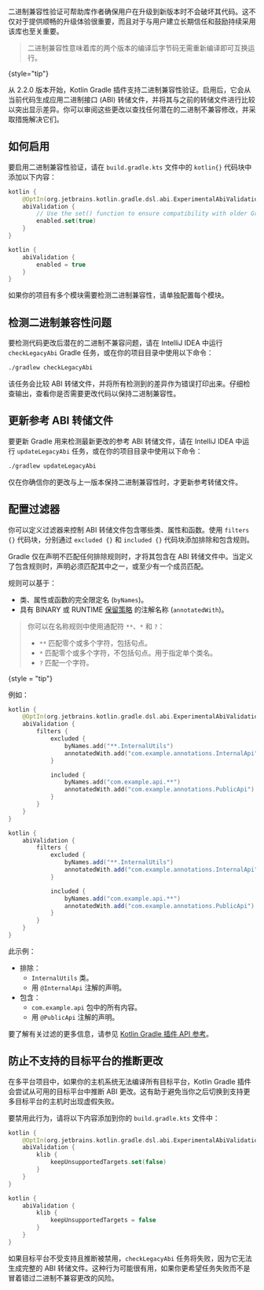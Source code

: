 [//]: # (title: Kotlin Gradle 插件中的二进制兼容性验证)

<primary-label ref="experimental-general"/>

二进制兼容性验证可帮助库作者确保用户在升级到新版本时不会破坏其代码。这不仅对于提供顺畅的升级体验很重要，而且对于与用户建立长期信任和鼓励持续采用该库也至关重要。

> 二进制兼容性意味着库的两个版本的编译后字节码无需重新编译即可互换运行。
> 
{style="tip"}

从 2.2.0 版本开始，Kotlin Gradle 插件支持二进制兼容性验证。启用后，它会从当前代码生成应用二进制接口 (ABI) 转储文件，并将其与之前的转储文件进行比较以突出显示差异。你可以审阅这些更改以查找任何潜在的二进制不兼容修改，并采取措施解决它们。

## 如何启用

要启用二进制兼容性验证，请在 `build.gradle.kts` 文件中的 `kotlin{}` 代码块中添加以下内容：

<tabs group="build-script">
<tab title="Kotlin" group-key="kotlin">

```kotlin
kotlin {
    @OptIn(org.jetbrains.kotlin.gradle.dsl.abi.ExperimentalAbiValidation::class)
    abiValidation {
        // Use the set() function to ensure compatibility with older Gradle versions
        enabled.set(true)
    }
}
```

</tab>
<tab title="Groovy" group-key="groovy">

```groovy
kotlin {
    abiValidation {
        enabled = true
    }
}
```

</tab>
</tabs>

如果你的项目有多个模块需要检测二进制兼容性，请单独配置每个模块。

## 检测二进制兼容性问题

要检测代码更改后潜在的二进制不兼容问题，请在 IntelliJ IDEA 中运行 `checkLegacyAbi` Gradle 任务，或在你的项目目录中使用以下命令：

```bash
./gradlew checkLegacyAbi
```

该任务会比较 ABI 转储文件，并将所有检测到的差异作为错误打印出来。仔细检查输出，查看你是否需要更改代码以保持二进制兼容性。

## 更新参考 ABI 转储文件

要更新 Gradle 用来检测最新更改的参考 ABI 转储文件，请在 IntelliJ IDEA 中运行 `updateLegacyAbi` 任务，或在你的项目目录中使用以下命令：

```bash
./gradlew updateLegacyAbi
```

仅在你确信你的更改与上一版本保持二进制兼容性时，才更新参考转储文件。

## 配置过滤器

你可以定义过滤器来控制 ABI 转储文件包含哪些类、属性和函数。使用 `filters {}` 代码块，分别通过 `excluded {}` 和 `included {}` 代码块添加排除和包含规则。

Gradle 仅在声明不匹配任何排除规则时，才将其包含在 ABI 转储文件中。当定义了包含规则时，声明必须匹配其中之一，或至少有一个成员匹配。

规则可以基于：

*   类、属性或函数的完全限定名 (`byNames`)。
*   具有 BINARY 或 RUNTIME [保留策略](https://kotlinlang.org/api/core/kotlin-stdlib/kotlin.annotation/-retention/) 的注解名称 (`annotatedWith`)。

> 你可以在名称规则中使用通配符 `**`、`*` 和 `?`：
> *   `**` 匹配零个或多个字符，包括句点。
> *   `*` 匹配零个或多个字符，不包括句点。用于指定单个类名。
> *   `?` 匹配一个字符。
> 
{style = "tip"}

例如：

<tabs group="build-script">
<tab title="Kotlin" group-key="kotlin">

```kotlin
kotlin {
    @OptIn(org.jetbrains.kotlin.gradle.dsl.abi.ExperimentalAbiValidation::class)
    abiValidation {
        filters {
            excluded {
                byNames.add("**.InternalUtils")
                annotatedWith.add("com.example.annotations.InternalApi")
            }

            included {
                byNames.add("com.example.api.**")
                annotatedWith.add("com.example.annotations.PublicApi")
            }
        }
    }
}
```

</tab>
<tab title="Groovy" group-key="groovy">

```groovy
kotlin {
    abiValidation {
        filters {
            excluded {
                byNames.add("**.InternalUtils")
                annotatedWith.add("com.example.annotations.InternalApi")
            }

            included {
                byNames.add("com.example.api.**")
                annotatedWith.add("com.example.annotations.PublicApi")
            }
        }
    }
}
```

</tab>
</tabs>

此示例：

*   排除：
    *   `InternalUtils` 类。
    *   用 `@InternalApi` 注解的声明。
*   包含：
    *   `com.example.api` 包中的所有内容。
    *   用 `@PublicApi` 注解的声明。

要了解有关过滤的更多信息，请参见 [Kotlin Gradle 插件 API 参考](https://kotlinlang.org/api/kotlin-gradle-plugin/kotlin-gradle-plugin-api/org.jetbrains.kotlin.gradle.dsl.abi/-abi-filters-spec/)。

## 防止不支持的目标平台的推断更改

在多平台项目中，如果你的主机系统无法编译所有目标平台，Kotlin Gradle 插件会尝试从可用的目标平台中推断 ABI 更改。这有助于避免当你之后切换到支持更多目标平台的主机时出现虚假失败。

要禁用此行为，请将以下内容添加到你的 `build.gradle.kts` 文件中：

<tabs group="build-script">
<tab title="Kotlin" group-key="kotlin">

```kotlin
kotlin {
    @OptIn(org.jetbrains.kotlin.gradle.dsl.abi.ExperimentalAbiValidation::class)
    abiValidation {
        klib {
            keepUnsupportedTargets.set(false)
        }
    }
}
```

</tab>
<tab title="Groovy" group-key="groovy">

```groovy
kotlin {
    abiValidation {
        klib {
            keepUnsupportedTargets = false
        }
    }
}
```

</tab>
</tabs>

如果目标平台不受支持且推断被禁用，`checkLegacyAbi` 任务将失败，因为它无法生成完整的 ABI 转储文件。这种行为可能很有用，如果你更希望任务失败而不是冒着错过二进制不兼容更改的风险。